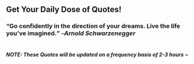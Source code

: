 ## Get Your Daily Dose of Quotes!
### <q>Go confidently in the direction of your dreams. Live the life you've imagined.</q> -<em>Arnold Schwarzenegger</em> <br><br>
##### NOTE: These Quotes will be updated on a frequency basis of 2-3 hours ~
